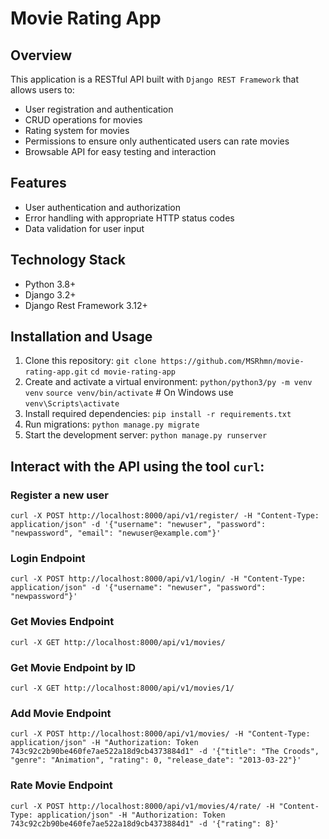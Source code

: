 # Movie Rating App

## Overview
This application is a RESTful API built with `Django REST Framework` that allows users to:
- User registration and authentication
- CRUD operations for movies
- Rating system for movies
- Permissions to ensure only authenticated users can rate movies
- Browsable API for easy testing and interaction

## Features
- User authentication and authorization
- Error handling with appropriate HTTP status codes
- Data validation for user input

## Technology Stack
- Python 3.8+
- Django 3.2+
- Django Rest Framework 3.12+

## Installation and Usage
1. Clone this repository:
`git clone https://github.com/MSRhmn/movie-rating-app.git`
`cd movie-rating-app`
2. Create and activate a virtual environment:
`python/python3/py -m venv venv`
`source venv/bin/activate`  # On Windows use `venv\Scripts\activate`
3. Install required dependencies:
`pip install -r requirements.txt`
4. Run migrations:
`python manage.py migrate`
6. Start the development server:
`python manage.py runserver`

## Interact with the API using the tool `curl`:

### Register a new user
`curl -X POST http://localhost:8000/api/v1/register/ -H "Content-Type: application/json" -d '{"username": "newuser", "password": "newpassword", "email": "newuser@example.com"}'`

### Login Endpoint
`curl -X POST http://localhost:8000/api/v1/login/ -H "Content-Type: application/json" -d '{"username": "newuser", "password": "newpassword"}'`

### Get Movies Endpoint
`curl -X GET http://localhost:8000/api/v1/movies/`

### Get Movie Endpoint by ID 
`curl -X GET http://localhost:8000/api/v1/movies/1/`

### Add Movie Endpoint
`curl -X POST http://localhost:8000/api/v1/movies/ -H "Content-Type: application/json" -H "Authorization: Token 743c92c2b90be460fe7ae522a18d9cb4373884d1" -d '{"title": "The Croods", "genre": "Animation", "rating": 0, "release_date": "2013-03-22"}'`

### Rate Movie Endpoint
`curl -X POST http://localhost:8000/api/v1/movies/4/rate/ -H "Content-Type: application/json" -H "Authorization: Token 743c92c2b90be460fe7ae522a18d9cb4373884d1" -d '{"rating": 8}'`
